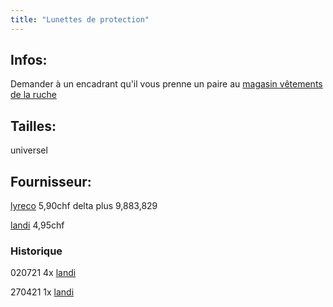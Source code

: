 ```yaml
---
title: "Lunettes de protection"
---
```


## Infos:
Demander à un encadrant qu'il vous prenne un paire au [magasin vêtements de la ruche](notes/zones/MagasinVetementsRuche.md)

## Tailles:
universel
## Fournisseur:
[lyreco](notes/utilisateurs/fournisseurs/lyreco.md) 5,90chf delta plus 9,883,829

[landi](notes/utilisateurs/fournisseurs/landi.md) 4,95chf 

### Historique

020721 4x [landi](notes/utilisateurs/fournisseurs/landi.md)

270421 1x [landi](notes/utilisateurs/fournisseurs/landi.md)



